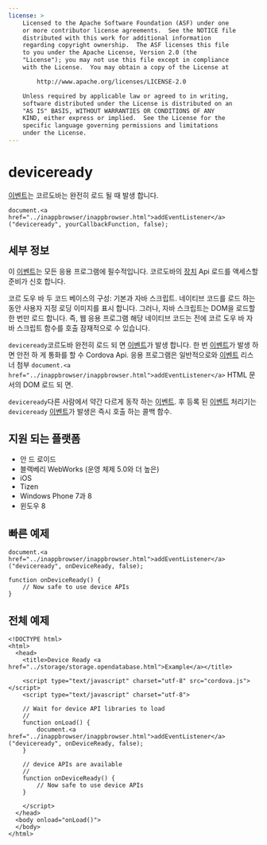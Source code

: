```yaml
---
license: >
    Licensed to the Apache Software Foundation (ASF) under one
    or more contributor license agreements.  See the NOTICE file
    distributed with this work for additional information
    regarding copyright ownership.  The ASF licenses this file
    to you under the Apache License, Version 2.0 (the
    "License"); you may not use this file except in compliance
    with the License.  You may obtain a copy of the License at

        http://www.apache.org/licenses/LICENSE-2.0

    Unless required by applicable law or agreed to in writing,
    software distributed under the License is distributed on an
    "AS IS" BASIS, WITHOUT WARRANTIES OR CONDITIONS OF ANY
    KIND, either express or implied.  See the License for the
    specific language governing permissions and limitations
    under the License.
---
```


# deviceready

<a href="events.html">이벤트</a>는 코르도바는 완전히 로드 될 때 발생 합니다.

    document.<a href="../inappbrowser/inappbrowser.html">addEventListener</a>("deviceready", yourCallbackFunction, false);
    

## 세부 정보

이 <a href="events.html">이벤트</a>는 모든 응용 프로그램에 필수적입니다. 코르도바의 <a href="../device/device.html">장치</a> Api 로드를 액세스할 준비가 신호 합니다.

코르 도우 바 두 코드 베이스의 구성: 기본과 자바 스크립트. 네이티브 코드를 로드 하는 동안 사용자 지정 로딩 이미지를 표시 합니다. 그러나, 자바 스크립트는 DOM을 로드할 한 번만 로드 합니다. 즉, 웹 응용 프로그램 해당 네이티브 코드는 전에 코르 도우 바 자바 스크립트 함수를 호출 잠재적으로 수 있습니다.

`deviceready`코르도바 완전히 로드 되 면 <a href="events.html">이벤트</a>가 발생 합니다. 한 번 <a href="events.html">이벤트</a>가 발생 하면 안전 하 게 통화를 할 수 Cordova Api. 응용 프로그램은 일반적으로와 <a href="events.html">이벤트</a> 리스너 첨부 `document.<a href="../inappbrowser/inappbrowser.html">addEventListener</a>` HTML 문서의 DOM 로드 되 면.

`deviceready`다른 사람에서 약간 다르게 동작 하는 <a href="events.html">이벤트</a>. 후 등록 된 <a href="events.html">이벤트</a> 처리기는 `deviceready` <a href="events.html">이벤트</a>가 발생은 즉시 호출 하는 콜백 함수.

## 지원 되는 플랫폼

*   안 드 로이드
*   블랙베리 WebWorks (운영 체제 5.0와 더 높은)
*   iOS
*   Tizen
*   Windows Phone 7과 8
*   윈도우 8

## 빠른 예제

    document.<a href="../inappbrowser/inappbrowser.html">addEventListener</a>("deviceready", onDeviceReady, false);
    
    function onDeviceReady() {
        // Now safe to use device APIs
    }
    

## 전체 예제

    <!DOCTYPE html>
    <html>
      <head>
        <title>Device Ready <a href="../storage/storage.opendatabase.html">Example</a></title>
    
        <script type="text/javascript" charset="utf-8" src="cordova.js"></script>
        <script type="text/javascript" charset="utf-8">
    
        // Wait for device API libraries to load
        //
        function onLoad() {
            document.<a href="../inappbrowser/inappbrowser.html">addEventListener</a>("deviceready", onDeviceReady, false);
        }
    
        // device APIs are available
        //
        function onDeviceReady() {
            // Now safe to use device APIs
        }
    
        </script>
      </head>
      <body onload="onLoad()">
      </body>
    </html>